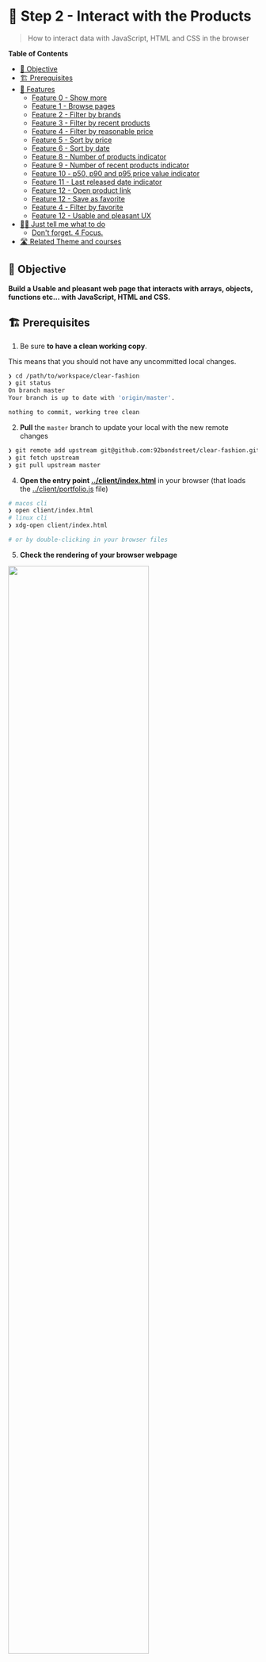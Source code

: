 # 👖 Step 2 - Interact with the Products

> How to interact data with JavaScript, HTML and CSS in the browser

<!-- START doctoc generated TOC please keep comment here to allow auto update -->
<!-- DON'T EDIT THIS SECTION, INSTEAD RE-RUN doctoc TO UPDATE -->
**Table of Contents**

- [🎯 Objective](#-objective)
- [🏗 Prerequisites](#%F0%9F%8F%97-prerequisites)
- [📱 Features](#-features)
  - [Feature 0 - Show more](#feature-0---show-more)
  - [Feature 1 - Browse pages](#feature-1---browse-pages)
  - [Feature 2 - Filter by brands](#feature-2---filter-by-brands)
  - [Feature 3 - Filter by recent products](#feature-3---filter-by-recent-products)
  - [Feature 4 - Filter by reasonable price](#feature-4---filter-by-reasonable-price)
  - [Feature 5 - Sort by price](#feature-5---sort-by-price)
  - [Feature 6 - Sort by date](#feature-6---sort-by-date)
  - [Feature 8 - Number of products indicator](#feature-8---number-of-products-indicator)
  - [Feature 9 - Number of recent products indicator](#feature-9---number-of-recent-products-indicator)
  - [Feature 10 - p50, p90 and p95 price value indicator](#feature-10---p50-p90-and-p95-price-value-indicator)
  - [Feature 11 - Last released date indicator](#feature-11---last-released-date-indicator)
  - [Feature 12 - Open product link](#feature-12---open-product-link)
  - [Feature 12 - Save as favorite](#feature-12---save-as-favorite)
  - [Feature 4 - Filter by favorite](#feature-4---filter-by-favorite)
  - [Feature 12 - Usable and pleasant UX](#feature-12---usable-and-pleasant-ux)
- [👩‍💻 Just tell me what to do](#%E2%80%8D-just-tell-me-what-to-do)
  - [Don't forget. 4 Focus.](#dont-forget-4-focus)
- [🛣️ Related Theme and courses](#-related-theme-and-courses)

<!-- END doctoc generated TOC please keep comment here to allow auto update -->


## 🎯 Objective

**Build a Usable and pleasant web page that interacts with arrays, objects, functions etc... with JavaScript, HTML and CSS.**

## 🏗 Prerequisites

1. Be sure **to have a clean working copy**.

This means that you should not have any uncommitted local changes.

```sh
❯ cd /path/to/workspace/clear-fashion
❯ git status
On branch master
Your branch is up to date with 'origin/master'.

nothing to commit, working tree clean
```

2. **Pull** the `master` branch to update your local with the new remote changes

```sh
❯ git remote add upstream git@github.com:92bondstreet/clear-fashion.git
❯ git fetch upstream
❯ git pull upstream master
```

4. **Open the entry point [../client/index.html](../client/index.html)** in your browser (that loads the [../client/portfolio.js](../client/portfolio.js) file)

```sh
# macos cli
❯ open client/index.html
# linux cli
❯ xdg-open client/index.html

# or by double-clicking in your browser files
```

5. **Check the rendering of your browser webpage**

<img src="./img/2-browser.png" width="75%"/>

## 📱 Features

I will describe each feature with the [Agile User Story template](https://www.agilealliance.org/glossary/user-story-template/).

A [User Story](https://www.atlassian.com/agile/project-management/user-stories) is an informal, general explanation of a software feature written from the perspective of the end user or customer.

A user story should typically have a summary structured this way:

1. **As a** [user concerned by the story]
1. **I want** [goal of the story]
1. **so that** [reason for the story]

### Feature 0 - Show more

As a user<br>
I want to show more products<br>
So that I can display 12, 24 or 48 products on the same page

### Feature 1 - Browse pages

As a user<br>
I want to browse available pages<br>
So that I can load more products

### Feature 2 - Filter by brands

As a user<br>
I want to filter by brands name<br>
So that I can browse product for a specific brand

### Feature 3 - Filter by recent products

As a user<br>
I want to filter by by recent products<br>
So that I can browse the new released products (less than 2 weeks)

### Feature 4 - Filter by reasonable price

As a user<br>
I want to filter by reasonable price<br>
So that I can buy affordable product i.e less than 50€

### Feature 5 - Sort by price

As a user<br>
I want to sort by price<br>
So that I can easily identify cheapest and expensive products

### Feature 6 - Sort by date

As a user<br>
I want to sort by price<br>
So that I can easily identify recent and old products

### Feature 8 - Number of products indicator

As a user<br>
I want to indicate the number of displayed products<br>
So that I can understand how many products is available


### Feature 9 - Number of recent products indicator

As a user<br>
I want to indicate the number of displayed products<br>
So that I can understand how many new products is available

### Feature 10 - p50, p90 and p95 price value indicator

As a user<br>
I want to indicate the p50, p90 and p95 price value<br>
So that I can understand the price values of the products

### Feature 11 - Last released date indicator

As a user<br>
I want to indicate the last released date<br>
So that I can understand if we

### Feature 12 - Open product link

As a user<br>
I want to open product link in a new page<br>
So that I can buy the product easily

### Feature 12 - Save as favorite

As a user<br>
I want to save a product as favorite<br>
So that I can retreive this product later

### Feature 4 - Filter by favorite

As a user<br>
I want to filter by favorite products<br>
So that I can load only my favorite products

### Feature 12 - Usable and pleasant UX

As a user<br>
I want to parse a usable and pleasant web page<br>
So that I can find valuable and useful content


## 👩‍💻 Just tell me what to do

1. **Solve each `User Stories`** inside [../client/portfolio.js](../client/portfolio.js) file with JavaScript

<img src="./img/2-portfolio.png" width="75%"/>


2. Once an User Story is solved, **commit your modification**:

```sh
❯ cd /path/to/workspace/clear-fashion
❯ git add -A && git commit -m "feat(display): show 12, 24 or 48 products"
```

([why following a commit message convention?](https://dev.to/chrissiemhrk/git-commit-message-5e21)

3. **Commit early, commit often**
4. Don't forget **to push before the end of the workshop**

```sh
❯ git push origin master
```

**Note**: if you catch an error about authentication, [add your ssh to your github profile](https://help.github.com/articles/connecting-to-github-with-ssh/).

10. Check that your codebase works by checking the console output
11. If you need some helps on git commands, read [git - the simple guide](http://rogerdudler.github.io/git-guide/)

### Don't forget. 4 Focus.

* DOT - Do One Thing
* LIM - Less Is More
* If you change the [../client/index.html](../client/index.html) selectors, you should probably update [../client/portfolio.js](../client/portfolio.js) file
* English only: codebase, variables, comments...

**Focus on coding and web design**


## 🛣️ Related Theme and courses

* 🏁 [Theme 1 - About Javascript](https://github.com/92bondstreet/javascript-empire/blob/master/themes/1.md#about-javascript)
* 🏁 [Theme 1 - About HTML/CSS](https://github.com/92bondstreet/javascript-empire/blob/master/themes/1.md#about-htmlcss)
